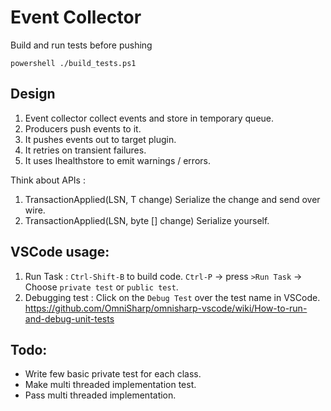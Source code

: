 # Event Collector

Build and run tests before pushing
```
powershell ./build_tests.ps1
```

## Design
1. Event collector collect events and store in temporary queue.
2. Producers push events to it.
3. It pushes events out to target plugin.
4. It retries on transient failures.
5. It uses Ihealthstore to emit warnings / errors.

Think about APIs :
1. TransactionApplied<T>(LSN, T change)
    Serialize the change and send over wire.
2. TransactionApplied(LSN, byte [] change)
    Serialize yourself.

## VSCode usage:
1. Run Task :
    `Ctrl-Shift-B` to build code.
    `Ctrl-P` -> press `>Run Task` -> Choose `private test` or `public test`.
2. Debugging test :
    Click on the `Debug Test` over the test name in VSCode.
    https://github.com/OmniSharp/omnisharp-vscode/wiki/How-to-run-and-debug-unit-tests

## Todo:
* Write few basic private test for each class.
* Make multi threaded implementation test.
* Pass multi threaded implementation.